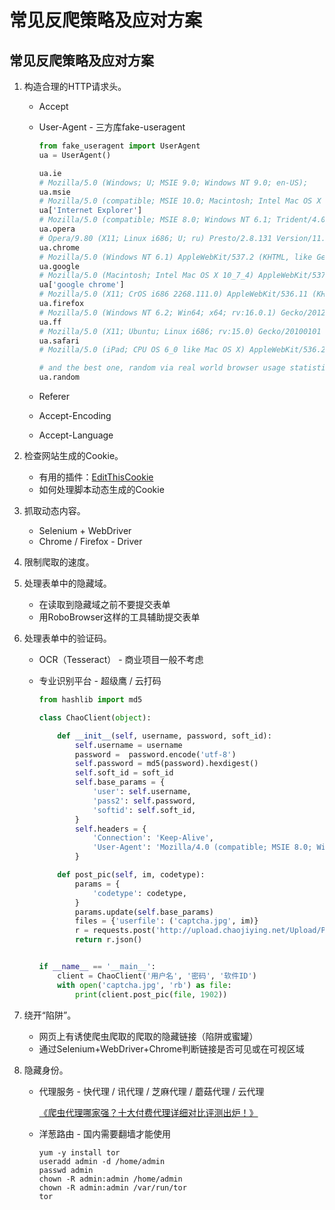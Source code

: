 # 常见反爬策略及应对方案

## 常见反爬策略及应对方案

1. 构造合理的HTTP请求头。
   - Accept

   - User-Agent - 三方库fake-useragent

     ```Python
     from fake_useragent import UserAgent
     ua = UserAgent()
     
     ua.ie
     # Mozilla/5.0 (Windows; U; MSIE 9.0; Windows NT 9.0; en-US);
     ua.msie
     # Mozilla/5.0 (compatible; MSIE 10.0; Macintosh; Intel Mac OS X 10_7_3; Trident/6.0)'
     ua['Internet Explorer']
     # Mozilla/5.0 (compatible; MSIE 8.0; Windows NT 6.1; Trident/4.0; GTB7.4; InfoPath.2; SV1; .NET CLR 3.3.69573; WOW64; en-US)
     ua.opera
     # Opera/9.80 (X11; Linux i686; U; ru) Presto/2.8.131 Version/11.11
     ua.chrome
     # Mozilla/5.0 (Windows NT 6.1) AppleWebKit/537.2 (KHTML, like Gecko) Chrome/22.0.1216.0 Safari/537.2'
     ua.google
     # Mozilla/5.0 (Macintosh; Intel Mac OS X 10_7_4) AppleWebKit/537.13 (KHTML, like Gecko) Chrome/24.0.1290.1 Safari/537.13
     ua['google chrome']
     # Mozilla/5.0 (X11; CrOS i686 2268.111.0) AppleWebKit/536.11 (KHTML, like Gecko) Chrome/20.0.1132.57 Safari/536.11
     ua.firefox
     # Mozilla/5.0 (Windows NT 6.2; Win64; x64; rv:16.0.1) Gecko/20121011 Firefox/16.0.1
     ua.ff
     # Mozilla/5.0 (X11; Ubuntu; Linux i686; rv:15.0) Gecko/20100101 Firefox/15.0.1
     ua.safari
     # Mozilla/5.0 (iPad; CPU OS 6_0 like Mac OS X) AppleWebKit/536.26 (KHTML, like Gecko) Version/6.0 Mobile/10A5355d Safari/8536.25
     
     # and the best one, random via real world browser usage statistic
     ua.random
     ```

   - Referer

   - Accept-Encoding

   - Accept-Language
2. 检查网站生成的Cookie。
   - 有用的插件：[EditThisCookie](http://www.editthiscookie.com/)
   - 如何处理脚本动态生成的Cookie
3. 抓取动态内容。
   - Selenium + WebDriver
   - Chrome / Firefox - Driver
4. 限制爬取的速度。
5. 处理表单中的隐藏域。
   - 在读取到隐藏域之前不要提交表单
   - 用RoboBrowser这样的工具辅助提交表单
6. 处理表单中的验证码。
   - OCR（Tesseract） - 商业项目一般不考虑 

   - 专业识别平台 - 超级鹰 / 云打码

     ```Python
     from hashlib import md5
     
     class ChaoClient(object):
     
         def __init__(self, username, password, soft_id):
             self.username = username
             password =  password.encode('utf-8')
             self.password = md5(password).hexdigest()
             self.soft_id = soft_id
             self.base_params = {
                 'user': self.username,
                 'pass2': self.password,
                 'softid': self.soft_id,
             }
             self.headers = {
                 'Connection': 'Keep-Alive',
                 'User-Agent': 'Mozilla/4.0 (compatible; MSIE 8.0; Windows NT 5.1; Trident/4.0)',
             }
     
         def post_pic(self, im, codetype):
             params = {
                 'codetype': codetype,
             }
             params.update(self.base_params)
             files = {'userfile': ('captcha.jpg', im)}
             r = requests.post('http://upload.chaojiying.net/Upload/Processing.php', data=params, files=files, headers=self.headers)
             return r.json()
     
     
     if __name__ == '__main__':
         client = ChaoClient('用户名', '密码', '软件ID')
         with open('captcha.jpg', 'rb') as file:                                                
             print(client.post_pic(file, 1902))                                          
     ```

7. 绕开“陷阱”。
   - 网页上有诱使爬虫爬取的爬取的隐藏链接（陷阱或蜜罐）
   - 通过Selenium+WebDriver+Chrome判断链接是否可见或在可视区域
8. 隐藏身份。
   - 代理服务 -  快代理 / 讯代理 / 芝麻代理 / 蘑菇代理 / 云代理

     [《爬虫代理哪家强？十大付费代理详细对比评测出炉！》](https://cuiqingcai.com/5094.html)

   - 洋葱路由 - 国内需要翻墙才能使用

     ```Shell
     yum -y install tor
     useradd admin -d /home/admin
     passwd admin
     chown -R admin:admin /home/admin
     chown -R admin:admin /var/run/tor
     tor
     ```

